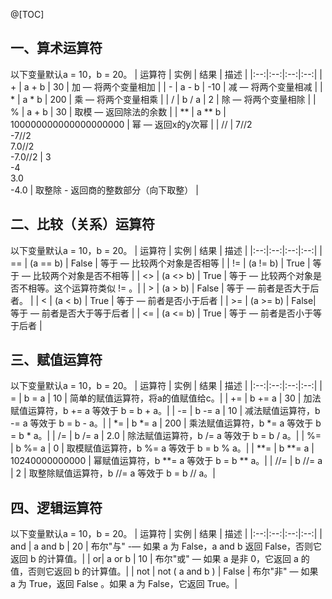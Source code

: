 ﻿@[TOC]
## 一、算术运算符
以下变量默认a = 10，b = 20。
| 运算符 | 实例 | 结果 |  描述 |
|:--:|:--:|:--:|:--:|
| + | a + b |  30  |  加 — 将两个变量相加 |
| - | a - b |  -10  |  减 — 将两个变量相减 |
| * | a * b |  200  |  乘 — 将两个变量相乘 |
| / | b / a |  2  |  除 — 将两个变量相除 |
| % | a + b |  30  |  取模 — 返回除法的余数 |
| ** | a ** b | 100000000000000000000  |  幂 — 返回x的y次幂 |
| // | 7//2<br>-7//2<br>7.0//2<br>-7.0//2 |  3<br>-4<br>3.0<br>-4.0  |  取整除 - 返回商的整数部分（向下取整） |
## 二、比较（关系）运算符
以下变量默认a = 10，b = 20。
| 运算符 | 实例 | 结果 |  描述 |
|:--:|:--:|:--:|:--:|
| == | (a == b) |  False  |  等于 — 比较两个对象是否相等 |
| != | (a != b) |  True |  等于 — 比较两个对象是否不相等 |
| <> | (a <> b) |  True |  等于 — 比较两个对象是否不相等。这个运算符类似 != 。|
| > | (a > b) |  False  |  等于 — 前者是否大于后者。 |
| < | (a < b) |  True |  等于 — 前者是否小于后者 |
| >= | (a >= b) |  False|  等于 — 前者是否大于等于后者 |
| <= | (a <= b) |  True |  等于 — 前者是否小于等于后者 |
## 三、赋值运算符
以下变量默认a = 10，b = 20。
| 运算符 | 实例 | 结果 |  描述 |
|:--:|:--:|:--:|:--:|
| = | b = a | 10 | 简单的赋值运算符，将a的值赋值给c。|
| += | b += a | 30 | 加法赋值运算符，b += a 等效于  b = b + a。|
| -= | b -= a | 10 | 减法赋值运算符，b -= a 等效于 b = b - a。|
| *= | b *= a | 200 |  乘法赋值运算符，b *= a 等效于 b = b * a。|
| /= | b /= a | 2.0 |  除法赋值运算符，b /= a 等效于 b = b / a。|
| %= | b %= a | 0 |  取模赋值运算符，b %= a 等效于 b = b % a。|
| **= | b **= a | 10240000000000 |  幂赋值运算符，b **= a 等效于 b = b ** a。|
| //= | b //= a | 2 |  	取整除赋值运算符，b //= a 等效于 b = b // a。|
## 四、逻辑运算符
以下变量默认a = 10，b = 20。
| 运算符 | 实例 | 结果 |  描述 |
|:--:|:--:|:--:|:--:|
| and | a and b | 20 | 布尔"与" -— 如果 a 为 False，a and b 返回 False，否则它返回 b 的计算值。|
| or| a or b | 10 | 布尔"或"	 —  如果 a 是非 0，它返回 a 的值，否则它返回 b 的计算值。|
| not | not ( a and b ) | False | 布尔"非" — 如果 a 为 True，返回 False 。如果 a 为 False，它返回 True。|
